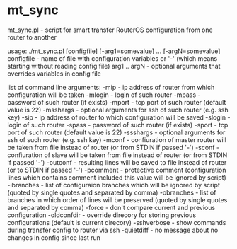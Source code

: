 # mt_sync
mt_sync.pl - script for smart transfer RouterOS configuration from one router to another

usage:
./mt_sync.pl [configfile] [-arg1=somevalue] ... [-argN=somevalue]
    configfile   - name of file with configuration variables or '-' 
                   (which means starting without reading config file)
    arg1 .. argN - optional arguments that overrides variables 
                   in config file
                   
list of command line arguments:
    -mip         - ip address of router from which configuration will be taken
    -mlogin      - login of such router 
    -mpass       - password of such router (if exists)
    -mport       - tcp port of such router (default value is 22)
    -msshargs    - optional arguments for ssh of such router (e.g. ssh key)
    -sip         - ip address of router to which configuration will be saved
    -slogin      - login of such router
    -spass       - password of such router (if exists)
    -sport       - tcp port of such router (default value is 22)
    -ssshargs    - optional arguments for ssh of such router (e.g. ssh key)
    -mconf       - confiuration of master router will be taken from file 
                   instead of router (or from STDIN if passed '-')
    -sconf       - confiuration of slave will be taken from file instead 
                   of router (or from STDIN if passed '-')
    -outconf     - resulting lines will be saved to file instead of router 
                   (or to STDIN if passed '-')
    -pcomment    - protective comment (configuration lines which contains 
                   comment included this value will be ignored by script)
    -ibranches   - list of configuraion branches which will be ignored by 
                   script (quoted by single quotes and separated by comma)
    -obranches   - list of branches in which order of lines will be preserved
                   (quoted by single quotes and separated by comma)
    -force       - don't compare current and previous configuration 
    -oldconfdir  - override direcory for storing previous configurations 
                   (default is current direcory)
    -sshverbose  - show commands during transfer config to router via ssh 
    -quietdiff   - no message about no changes in config since last run 

